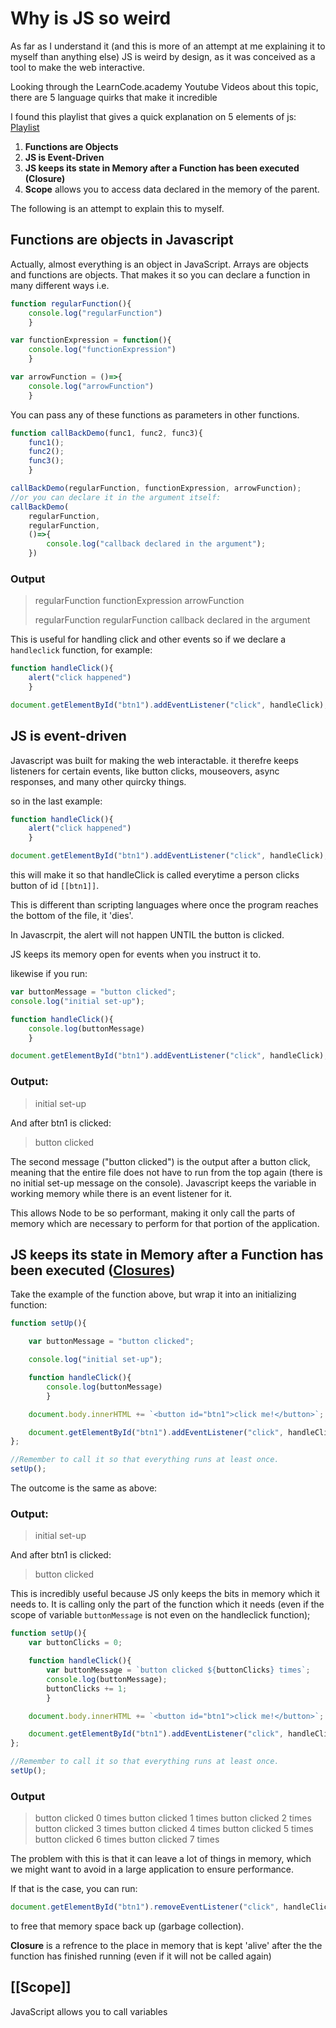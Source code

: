 # Why is JS so weird

As far as I understand it (and this is more of an attempt at me
explaining it to myself than anything else) JS is weird by design, as it
was conceived as a tool to make the web interactive. 

Looking through the LearnCode.academy Youtube Videos about this topic,
there are 5 language quirks that make it incredible 

I found this playlist that gives a quick explanation on 5 elements of js:
[Playlist](https://www.youtube.com/watch?v=JEq7Ehw-qk8)


1. **Functions are Objects**
1. **JS is Event-Driven**
1. **JS keeps its state in Memory after a Function has been executed (Closure)**
1. **Scope** allows you to access data declared in the memory of the
parent.

The following is an attempt to explain this to myself.

## Functions are objects in Javascript
Actually, almost everything is an object in JavaScript. Arrays are
objects and functions are objects. That makes it so you can declare a
function in many different ways i.e.
```js
function regularFunction(){
	console.log("regularFunction")
	}

var functionExpression = function(){
	console.log("functionExpression")
	}

var arrowFunction = ()=>{
	console.log("arrowFunction")
	}
```

You can pass any of these functions as parameters in other functions.
```js
function callBackDemo(func1, func2, func3){
	func1();
	func2();
	func3();
	}

callBackDemo(regularFunction, functionExpression, arrowFunction);
//or you can declare it in the argument itself:
callBackDemo(
	regularFunction, 
	regularFunction, 
	()=>{
		console.log("callback declared in the argument");
	})
```
### Output
>
> regularFunction
> functionExpression
> arrowFunction
> 
> regularFunction
> regularFunction
> callback declared in the argument 
>

This is useful for handling click and other events
so if we declare a `handleclick` function, for example:

```js
function handleClick(){
	alert("click happened")
	}

document.getElementById("btn1").addEventListener("click", handleClick);
```

## JS is event-driven
Javascript was built for making the web interactable.
it therefre keeps listeners for certain events, like button clicks,
mouseovers, async responses, and many other quircky things. 

so in the last example:
```js
function handleClick(){
	alert("click happened")
	}

document.getElementById("btn1").addEventListener("click", handleClick);
``` 

this will make it so that handleClick is called everytime a person
clicks button of id `[[btn1]]`. 

This is different than scripting languages where once the program reaches the bottom of the file, it 'dies'. 

In Javascrpit, the alert will not happen UNTIL the button is clicked. 

JS keeps its memory open for events when you instruct it to.

likewise if you run:
```js
var buttonMessage = "button clicked";
console.log("initial set-up");

function handleClick(){
	console.log(buttonMessage)
	}

document.getElementById("btn1").addEventListener("click", handleClick);
```

### Output:
> initial set-up

And after btn1 is clicked:
> button clicked

The second message ("button clicked") is the output after a button click, meaning that the entire file does not have to run from the top again (there is no initial set-up message on the console). Javascript keeps the variable in working memory while there is an event listener for it.

This allows Node to be so performant, making it only call the parts of memory which are necessary to perform for that portion of the application.

## JS keeps its state in Memory after a Function has been executed ([Closures](Closures.md))


Take the example of the function above, but wrap it into an initializing function:
```js
function setUp(){

    var buttonMessage = "button clicked";

    console.log("initial set-up");

    function handleClick(){
        console.log(buttonMessage)
        }

    document.body.innerHTML += `<button id="btn1">click me!</button>`;

    document.getElementById("btn1").addEventListener("click", handleClick);
};

//Remember to call it so that everything runs at least once.
setUp();
```

The outcome is the same as above:
### Output:
> initial set-up

And after btn1 is clicked:
> button clicked

This is incredibly useful because JS only keeps the bits in memory which it needs to. It is calling only the part of the function which it needs (even if the scope of variable `buttonMessage` is not even on the handleclick function);

```js
function setUp(){
    var buttonClicks = 0;

    function handleClick(){
        var buttonMessage = `button clicked ${buttonClicks} times`;
        console.log(buttonMessage);
		buttonClicks += 1;
        }

    document.body.innerHTML += `<button id="btn1">click me!</button>`;

    document.getElementById("btn1").addEventListener("click", handleClick);
};

//Remember to call it so that everything runs at least once.
setUp();
```

### Output

>button clicked 0 times
>button clicked 1 times
>button clicked 2 times
>button clicked 3 times
>button clicked 4 times
>button clicked 5 times
>button clicked 6 times
>button clicked 7 times

The problem with this is that it can leave a lot of things in memory, which we might want to avoid in a large application to ensure performance. 

If that is the case, you can run:
```js 
document.getElementById("btn1").removeEventListener("click", handleClick);
```
to free that memory space back up (garbage collection).

**Closure** is a refrence to the place in memory that is kept 'alive' after the the function has finished running (even if it will not be called again)

## [[Scope]]
JavaScript allows you to call variables 
